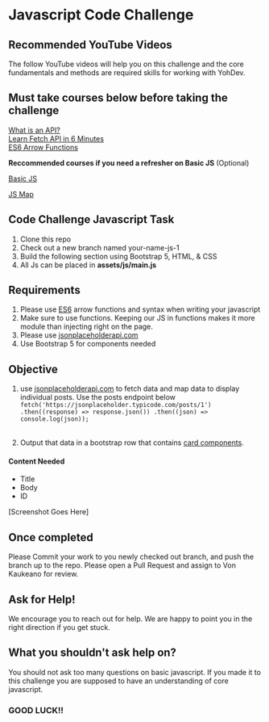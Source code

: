 # Javascript Code Challenge

## Recommended YouTube Videos
The follow YouTube videos will help you on this challenge and the core fundamentals and methods are required skills for working with YohDev.

## Must take courses below before taking the challenge
 [What is an API?](https://www.youtube.com/watch?v=tgbRY96q-KM)<br/>
 [Learn Fetch API in 6 Minutes](https://www.youtube.com/watch?v=cuEtnrL9-H0)<br/>
 [ES6 Arrow Functions](https://www.youtube.com/watch?v=h33Srr5J9nY)<br/>

__Reccommended courses if you need a refresher on Basic JS__ (Optional)

[Basic JS](https://www.youtube.com/watch?v=xwKbtUP87Dk)

[JS Map](https://www.youtube.com/watch?v=G3BS3sh3D8Q)

## Code Challenge Javascript Task

1. Clone this repo
2. Check out a new branch named your-name-js-1
3. Build the following section using Bootstrap 5, HTML, & CSS
4. All Js can be placed in __assets/js/main.js__

## Requirements
1. Please use [ES6](https://www.w3schools.com/Js/js_es6.asp) arrow functions and syntax when writing your javascript
2. Make sure to use functions. Keeping our JS in functions makes it more module than injecting right on the page.
3. Please use [jsonplaceholderapi.com](https://jsonplaceholder.typicode.com/)
4. Use Bootstrap 5 for components needed

## Objective
1. use [jsonplaceholderapi.com](https://jsonplaceholder.typicode.com/) to fetch data and map data to display individual posts. Use the posts endpoint below<br/> 
`fetch('https://jsonplaceholder.typicode.com/posts/1')
  .then((response) => response.json())
  .then((json) => console.log(json));`<br/><br/>

2. Output that data in a bootstrap row that contains [card components](https://getbootstrap.com/docs/5.0/components/card/).
#### Content Needed
- Title
- Body
- ID

[Screenshot Goes Here]

## Once completed
Please Commit your work to you newly checked out branch, and push the branch up to the repo. Please open a Pull Request and assign to Von Kaukeano for review.

## Ask for Help!
We encourage you to reach out for help. We are happy to point you in the right direction if you get stuck.

## What you shouldn't ask help on?
You should not ask too many questions on basic javascript. If you made it to this challenge you are supposed to have an understanding of core javascript.

### GOOD LUCK!!
